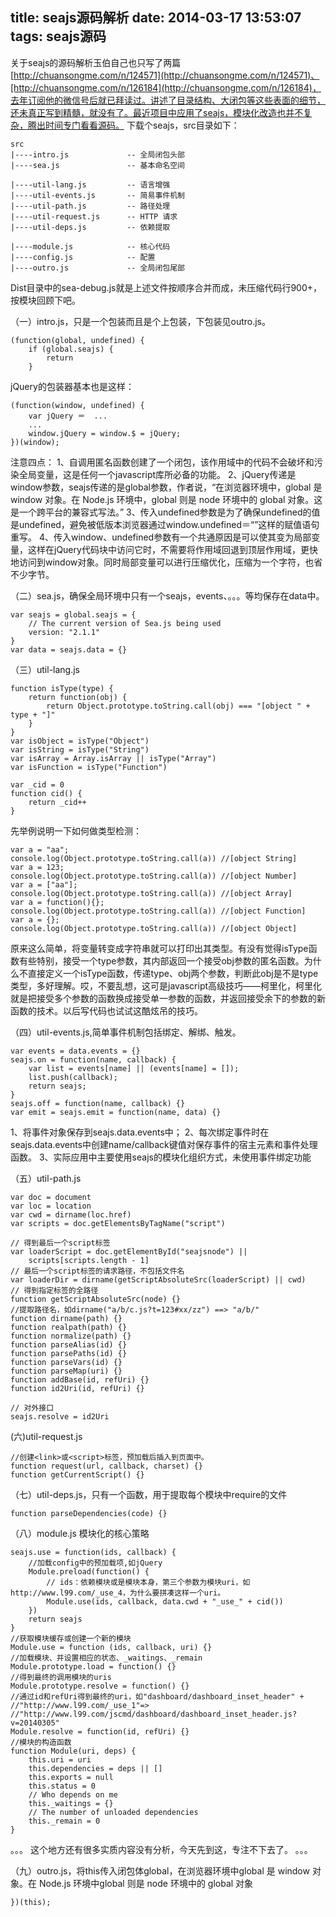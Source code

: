 title: seajs源码解析
date: 2014-03-17 13:53:07
tags: seajs源码
---
关于seajs的源码解析玉伯自己也只写了两篇[http://chuansongme.com/n/124571](http://chuansongme.com/n/124571)、[http://chuansongme.com/n/126184](http://chuansongme.com/n/126184)，去年订阅他的微信号后就已拜读过。讲述了目录结构、大闭包等这些表面的细节，还未真正写到精髓，就没有了。最近项目中应用了seajs，模块化改造也并不复杂，腾出时间专门看看源码。
下载个seajs，src目录如下：

	src
	|----intro.js             -- 全局闭包头部
	|----sea.js               -- 基本命名空间

	|----util-lang.js         -- 语言增强
	|----util-events.js       -- 简易事件机制
	|----util-path.js         -- 路径处理
	|----util-request.js      -- HTTP 请求
	|----util-deps.js         -- 依赖提取

	|----module.js            -- 核心代码
	|----config.js            -- 配置
	|----outro.js             -- 全局闭包尾部

Dist目录中的sea-debug.js就是上述文件按顺序合并而成，未压缩代码行900+，按模块回顾下吧。

（一）intro.js，只是一个包装而且是个上包装，下包装见outro.js。

	(function(global, undefined) {
    	if (global.seajs) {
        	return
    	}

jQuery的包装器基本也是这样：

	(function(window, undefined) {
    	var jQuery ＝  ...
    	...
    	window.jQuery = window.$ = jQuery;
    })(window);

注意四点：
1、自调用匿名函数创建了一个闭包，该作用域中的代码不会破坏和污染全局变量，这是任何一个javascript库所必备的功能。
2、jQuery传递是window参数，seajs传递的是global参数，作者说，“在浏览器环境中，global 是 window 对象。在 Node.js 环境中，global 则是 node 环境中的 global 对象。这是一个跨平台的兼容式写法。”
3、传入undefined参数是为了确保undefined的值是undefined，避免被低版本浏览器通过window.undefined＝“”这样的赋值语句重写。
4、传入window、undefined参数有一个共通原因是可以使其变为局部变量，这样在jQuery代码块中访问它时，不需要将作用域回退到顶层作用域，更快地访问到window对象。同时局部变量可以进行压缩优化，压缩为一个字符，也省不少字节。


（二）sea.js，确保全局环境中只有一个seajs，events、。。。等均保存在data中。

	var seajs = global.seajs = {
		// The current version of Sea.js being used
		version: "2.1.1"
	}
	var data = seajs.data = {}

（三）util-lang.js

	function isType(type) {
		return function(obj) {
			return Object.prototype.toString.call(obj) === "[object " + type + "]"
		}
	}
	var isObject = isType("Object")
	var isString = isType("String")
	var isArray = Array.isArray || isType("Array")
	var isFunction = isType("Function")

	var _cid = 0
	function cid() {
		return _cid++
	}

先举例说明一下如何做类型检测：

	var a = "aa";
	console.log(Object.prototype.toString.call(a)) //[object String]
	var a = 123;
	console.log(Object.prototype.toString.call(a)) //[object Number]
	var a = ["aa"];
	console.log(Object.prototype.toString.call(a)) //[object Array]
	var a = function(){};
	console.log(Object.prototype.toString.call(a)) //[object Function]
	var a = {};
	console.log(Object.prototype.toString.call(a)) //[object Object]

原来这么简单，将变量转变成字符串就可以打印出其类型。有没有觉得isType函数有些特别，接受一个type参数，其内部返回一个接受obj参数的匿名函数。为什么不直接定义一个isType函数，传递type、obj两个参数，判断此obj是不是type类型，多好理解。哎，不要乱想，这可是javascript高级技巧——柯里化，柯里化就是把接受多个参数的函数换成接受单一参数的函数，并返回接受余下的参数的新函数的技术。以后写代码也试试这酷炫吊的技巧。

（四）util-events.js,简单事件机制包括绑定、解绑、触发。

	var events = data.events = {}
	seajs.on = function(name, callback) {
		var list = events[name] || (events[name] = []);
		list.push(callback);
		return seajs;
	}
	seajs.off = function(name, callback) {}
	var emit = seajs.emit = function(name, data) {}

1、将事件对象保存到seajs.data.events中；
2、每次绑定事件时在seajs.data.events中创建name/callback键值对保存事件的宿主元素和事件处理函数。
3、实际应用中主要使用seajs的模块化组织方式，未使用事件绑定功能

（五）util-path.js

	var doc = document
	var loc = location
	var cwd = dirname(loc.href)
	var scripts = doc.getElementsByTagName("script")

	// 得到最后一个script标签
	var loaderScript = doc.getElementById("seajsnode") ||
	    scripts[scripts.length - 1]
	// 最后一个script标签的请求路径，不包括文件名
	var loaderDir = dirname(getScriptAbsoluteSrc(loaderScript) || cwd)
	// 得到指定标签的全路径
	function getScriptAbsoluteSrc(node) {}
	//提取路径名，如dirname("a/b/c.js?t=123#xx/zz") ==> "a/b/"
	function dirname(path) {}
	function realpath(path) {}
	function normalize(path) {}
	function parseAlias(id) {}
	function parsePaths(id) {}
	function parseVars(id) {}
	function parseMap(uri) {}
	function addBase(id, refUri) {}
	function id2Uri(id, refUri) {}

	// 对外接口
	seajs.resolve = id2Uri

(六)util-request.js

	//创建<link>或<script>标签，预加载后插入到页面中。
	function request(url, callback, charset) {}
	function getCurrentScript() {}

（七）util-deps.js，只有一个函数，用于提取每个模块中require的文件

	function parseDependencies(code) {}

（八）module.js 模块化的核心策略

	seajs.use = function(ids, callback) {
		//加载config中的预加载项,如jQuery
		Module.preload(function() {
			// ids：依赖模块或是模块本身，第三个参数为模块uri，如http://www.l99.com/_use_4，为什么要拼凑这样一个uri。
			Module.use(ids, callback, data.cwd + "_use_" + cid())
		})
		return seajs
	}
	//获取模块缓存或创建一个新的模块
	Module.use = function (ids, callback, uri) {}
	//加载模块、并设置相应的状态、_waitings、_remain
	Module.prototype.load = function() {}
	//得到最终的调用模块的uris
	Module.prototype.resolve = function() {}
	//通过id和refUri得到最终的uri，如"dashboard/dashboard_inset_header" + 
	//"http://www.l99.com/_use_1"=> //"http://www.l99.com/jscmd/dashboard/dashboard_inset_header.js?v=20140305"
	Module.resolve = function(id, refUri) {}
	//模块的构造函数
	function Module(uri, deps) {
		this.uri = uri
		this.dependencies = deps || []
		this.exports = null
		this.status = 0
		// Who depends on me
		this._waitings = {}
		// The number of unloaded dependencies
		this._remain = 0
	}

。。。
这个地方还有很多实质内容没有分析，今天先到这，专注不下去了。
。。。

（九）outro.js，将this传入闭包体global，在浏览器环境中global 是 window 对象。在 Node.js 环境中global 则是 node 环境中的 global 对象

	})(this);





